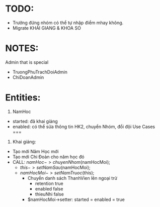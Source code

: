 TODO:
===
- Trưởng đứng nhóm có thể tự nhập điểm mhay không.
- Migrate KHAI GIANG & KHOA SO

NOTES:
===
Admin that is special
- TruongPhuTrachDoiAdmin
- ChiDoanAdmin

Entities:
===
1. NamHoc
- started: đã khai giảng
- enabled: có thể sửa thông tin HK2, chuyển Nhóm, đổi đội
Use Cases
===
1. Khai giảng:
- Tạo mới Năm Học mới
- Tạo mới Chi Đoàn cho năm học đó
- CALL: $namHoc->chuyenNhom($namHocMoi);
  - $this->setNamSau($namHocMoi);
  - $namHocMoi->setNamTruoc($this); 
    - Chuyển danh sách ThanhVien lên ngoại trừ
      - retention true
      - enabled false
      - thieuNhi false
    - $namHocMoi->setter: started = enabled = true

